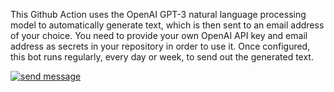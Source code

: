 
This Github Action uses the OpenAI GPT-3 natural language processing model to automatically generate text, which is then sent to an email address of your choice. You need to provide your own OpenAI API key and email address as secrets in your repository in order to use it. Once configured, this bot runs regularly, every day or week, to send out the generated text.

[![send message](https://github.com/jlomako/send-gpt3-message/actions/workflows/main.yml/badge.svg)](https://github.com/jlomako/send-gpt3-message/actions/workflows/main.yml)

